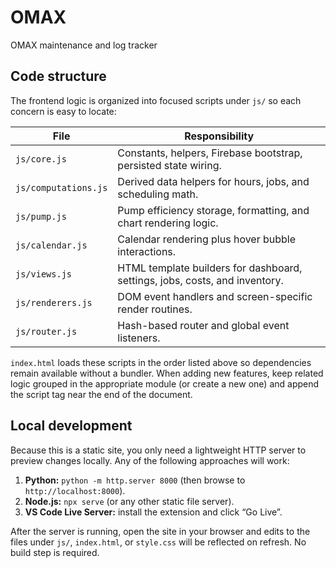 # OMAX
OMAX maintenance and log tracker

## Code structure

The frontend logic is organized into focused scripts under `js/` so each concern is
easy to locate:

| File | Responsibility |
| --- | --- |
| `js/core.js` | Constants, helpers, Firebase bootstrap, persisted state wiring. |
| `js/computations.js` | Derived data helpers for hours, jobs, and scheduling math. |
| `js/pump.js` | Pump efficiency storage, formatting, and chart rendering logic. |
| `js/calendar.js` | Calendar rendering plus hover bubble interactions. |
| `js/views.js` | HTML template builders for dashboard, settings, jobs, costs, and inventory. |
| `js/renderers.js` | DOM event handlers and screen-specific render routines. |
| `js/router.js` | Hash-based router and global event listeners. |

`index.html` loads these scripts in the order listed above so dependencies remain
available without a bundler. When adding new features, keep related logic grouped in
the appropriate module (or create a new one) and append the script tag near the end
of the document.

## Local development

Because this is a static site, you only need a lightweight HTTP server to preview
changes locally. Any of the following approaches will work:

1. **Python:** `python -m http.server 8000` (then browse to `http://localhost:8000`).
2. **Node.js:** `npx serve` (or any other static file server).
3. **VS Code Live Server:** install the extension and click “Go Live”.

After the server is running, open the site in your browser and edits to the files
under `js/`, `index.html`, or `style.css` will be reflected on refresh. No build
step is required.
